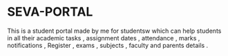 # SEVA-PORTAL
This is a student portal made by me for studentsw which can help students in all their academic tasks , assignment dates , attendance , marks , notifications , Register , exams , subjects , faculty and parents details .   
